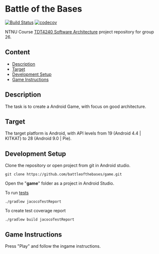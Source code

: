 # Battle of the Bases
[![Build Status](https://travis-ci.org/battleofthebases/game.svg?branch=master)](https://travis-ci.org/battleofthebases/game)
[![codecov](https://codecov.io/gh/battleofthebases/game/branch/master/graph/badge.svg)](https://codecov.io/gh/battleofthebases/game)

NTNU Course [TDT4240 Software Architecture](https://www.ntnu.edu/studies/courses/TDT4240#tab=omEmnet) project repository for group 26.

## Content
* [Description](#description)
* [Target](#target)
* [Development Setup](#development-setup)
* [Game Instructions](#game-instructions)

## Description
The task is to create a Android Game, with focus on good architecture.

## Target
The target platform is Android, with API levels from 19 (Android 4.4 | KITKAT) to 28 (Android 9.0 | Pie).

## Development Setup
Clone the repository or open project from git in Android studio.
```
git clone https://github.com/battleofthebases/game.git
````

Open the "**game**" folder as a project in Android Studio.

To run [tests](https://github.com/arturdm/jacoco-android-gradle-plugin)
```
./gradlew jacocoTestReport
```

To create test coverage report
```
./gradlew build jacocoTestReport
```


## Game Instructions
Press "Play" and follow the ingame instructions.